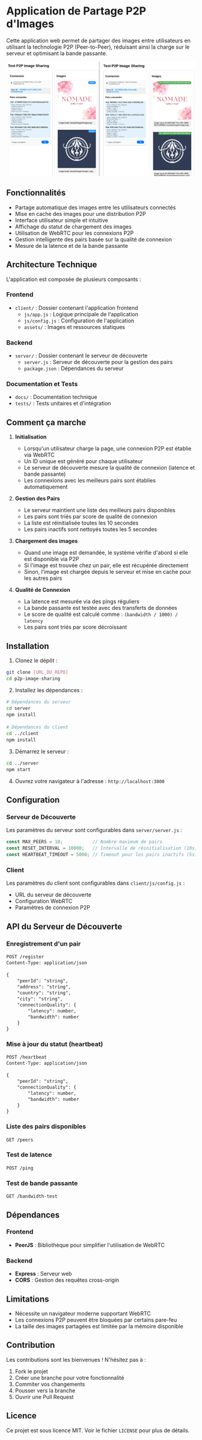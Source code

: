 # Application de Partage P2P d'Images

Cette application web permet de partager des images entre utilisateurs en utilisant la technologie P2P (Peer-to-Peer), réduisant ainsi la charge sur le serveur et optimisant la bande passante.

![image](docs/assets/image.png)

## Fonctionnalités

- Partage automatique des images entre les utilisateurs connectés
- Mise en cache des images pour une distribution P2P
- Interface utilisateur simple et intuitive
- Affichage du statut de chargement des images
- Utilisation de WebRTC pour les connexions P2P
- Gestion intelligente des pairs basée sur la qualité de connexion
- Mesure de la latence et de la bande passante

## Architecture Technique

L'application est composée de plusieurs composants :

### Frontend
- `client/` : Dossier contenant l'application frontend
  - `js/app.js` : Logique principale de l'application
  - `js/config.js` : Configuration de l'application
  - `assets/` : Images et ressources statiques

### Backend
- `server/` : Dossier contenant le serveur de découverte
  - `server.js` : Serveur de découverte pour la gestion des pairs
  - `package.json` : Dépendances du serveur

### Documentation et Tests
- `docs/` : Documentation technique
- `tests/` : Tests unitaires et d'intégration

## Comment ça marche

1. **Initialisation**
   - Lorsqu'un utilisateur charge la page, une connexion P2P est établie via WebRTC
   - Un ID unique est généré pour chaque utilisateur
   - Le serveur de découverte mesure la qualité de connexion (latence et bande passante)
   - Les connexions avec les meilleurs pairs sont établies automatiquement

2. **Gestion des Pairs**
   - Le serveur maintient une liste des meilleurs pairs disponibles
   - Les pairs sont triés par score de qualité de connexion
   - La liste est réinitialisée toutes les 10 secondes
   - Les pairs inactifs sont nettoyés toutes les 5 secondes

3. **Chargement des images**
   - Quand une image est demandée, le système vérifie d'abord si elle est disponible via P2P
   - Si l'image est trouvée chez un pair, elle est récupérée directement
   - Sinon, l'image est chargée depuis le serveur et mise en cache pour les autres pairs

4. **Qualité de Connexion**
   - La latence est mesurée via des pings réguliers
   - La bande passante est testée avec des transferts de données
   - Le score de qualité est calculé comme : `(bandwidth / 1000) / latency`
   - Les pairs sont triés par score décroissant

## Installation

1. Clonez le dépôt :
```bash
git clone [URL_DU_REPO]
cd p2p-image-sharing
```

2. Installez les dépendances :
```bash
# Dépendances du serveur
cd server
npm install

# Dépendances du client
cd ../client
npm install
```

3. Démarrez le serveur :
```bash
cd ../server
npm start
```

4. Ouvrez votre navigateur à l'adresse : `http://localhost:3000`

## Configuration

### Serveur de Découverte
Les paramètres du serveur sont configurables dans `server/server.js` :
```javascript
const MAX_PEERS = 10;           // Nombre maximum de pairs
const RESET_INTERVAL = 10000;   // Intervalle de réinitialisation (10s)
const HEARTBEAT_TIMEOUT = 5000; // Timeout pour les pairs inactifs (5s)
```

### Client
Les paramètres du client sont configurables dans `client/js/config.js` :
- URL du serveur de découverte
- Configuration WebRTC
- Paramètres de connexion P2P

## API du Serveur de Découverte

### Enregistrement d'un pair
```http
POST /register
Content-Type: application/json

{
    "peerId": "string",
    "address": "string",
    "country": "string",
    "city": "string",
    "connectionQuality": {
        "latency": number,
        "bandwidth": number
    }
}
```

### Mise à jour du statut (heartbeat)
```http
POST /heartbeat
Content-Type: application/json

{
    "peerId": "string",
    "connectionQuality": {
        "latency": number,
        "bandwidth": number
    }
}
```

### Liste des pairs disponibles
```http
GET /peers
```

### Test de latence
```http
POST /ping
```

### Test de bande passante
```http
GET /bandwidth-test
```

## Dépendances

### Frontend
- **PeerJS** : Bibliothèque pour simplifier l'utilisation de WebRTC

### Backend
- **Express** : Serveur web
- **CORS** : Gestion des requêtes cross-origin

## Limitations

- Nécessite un navigateur moderne supportant WebRTC
- Les connexions P2P peuvent être bloquées par certains pare-feu
- La taille des images partagées est limitée par la mémoire disponible

## Contribution

Les contributions sont les bienvenues ! N'hésitez pas à :
1. Fork le projet
2. Créer une branche pour votre fonctionnalité
3. Commiter vos changements
4. Pousser vers la branche
5. Ouvrir une Pull Request

## Licence

Ce projet est sous licence MIT. Voir le fichier `LICENSE` pour plus de détails. 
